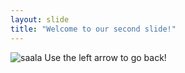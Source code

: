```yaml
---
layout: slide
title: "Welcome to our second slide!"
---
```

![saala](https://tenor.com/view/phir-hera-pheri-lagta-hai-ladki-military-wale-ke-bhi-paise-kha-gayi-baburao-thela-gif-17631084)
Use the left arrow to go back!

